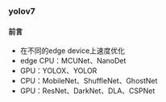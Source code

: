 ### yolov7
#### 前言
- 在不同的edge device上速度优化
- edge CPU：MCUNet、NanoDet
- GPU：YOLOX、YOLOR
- CPU：MobileNet、ShuffleNet、GhostNet
- GPU：ResNet、DarkNet、DLA、CSPNet
